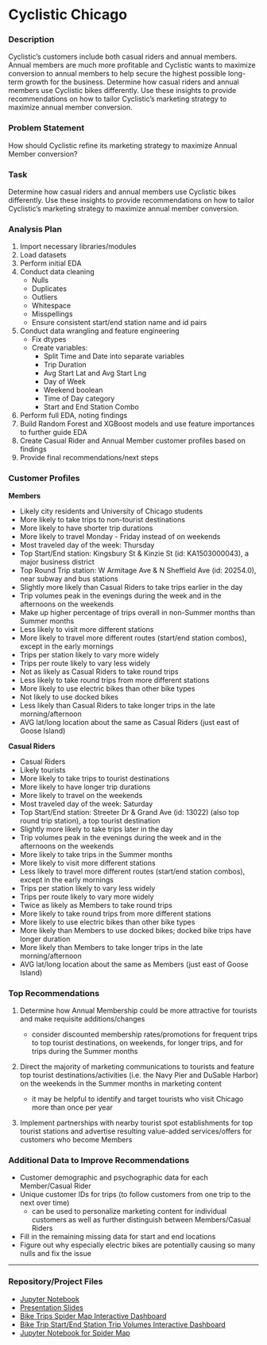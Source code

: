 # Cyclistic Chicago

### Description 

Cyclistic’s customers include both casual riders and annual members. Annual members are much more profitable and Cyclistic wants to maximize conversion to annual members to help secure the highest possible long-term growth for the business.
Determine how casual riders and annual members use Cyclistic bikes differently. Use these insights to provide recommendations on how to tailor Cyclistic’s marketing strategy to maximize annual member conversion.

### Problem Statement

How should Cyclistic refine its marketing strategy to maximize Annual Member conversion?

### Task

Determine how casual riders and annual members use Cyclistic bikes differently. Use these insights to provide recommendations on how to tailor Cyclistic’s marketing strategy to maximize annual member conversion.

### Analysis Plan

1. Import necessary libraries/modules
2. Load datasets
3. Perform initial EDA
4. Conduct data cleaning
   - Nulls
   - Duplicates
   - Outliers
   - Whitespace
   - Misspellings
   - Ensure consistent start/end station name and id pairs
5. Conduct data wrangling and feature engineering
   - Fix dtypes
   - Create variables:
     - Split Time and Date into separate variables
     - Trip Duration
     - Avg Start Lat and Avg Start Lng
     - Day of Week
     - Weekend boolean
     - Time of Day category
     - Start and End Station Combo
6. Perform full EDA, noting findings
7. Build Random Forest and XGBoost models and use feature importances to further guide EDA
8. Create Casual Rider and Annual Member customer profiles based on findings
9. Provide final recommendations/next steps

### Customer Profiles

**Members**
- Likely city residents and University of Chicago students
- More likely to take trips to non-tourist destinations
- More likely to have shorter trip durations
- More likely to travel Monday - Friday instead of on weekends
- Most traveled day of the week: Thursday
- Top Start/End station: Kingsbury St & Kinzie St (id: KA1503000043), a major business district
- Top Round Trip station: W Armitage Ave & N Sheffield Ave (id: 20254.0), near subway and bus stations
- Slightly more likely than Casual Riders to take trips earlier in the day
- Trip volumes peak in the evenings during the week and in the afternoons on the weekends
- Make up higher percentage of trips overall in non-Summer months than Summer months
- Less likely to visit more different stations
- More likely to travel more different routes (start/end station combos), except in the early mornings
- Trips per station likely to vary more widely
- Trips per route likely to vary less widely
- Not as likely as Casual Riders to take round trips
- Less likely to take round trips from more different stations
- More likely to use electric bikes than other bike types
- Not likely to use docked bikes
- Less likely than Casual Riders to take longer trips in the late morning/afternoon
- AVG lat/long location about the same as Casual Riders (just east of Goose Island)

**Casual Riders**
- Casual Riders
- Likely tourists
- More likely to take trips to tourist destinations
- More likely to have longer trip durations
- More likely to travel on the weekends
- Most traveled day of the week: Saturday
- Top Start/End station: Streeter Dr & Grand Ave (id: 13022) (also top round trip station), a top tourist destination
- Slightly more likely to take trips later in the day
- Trip volumes peak in the evenings during the week and in the afternoons on the weekends
- More likely to take trips in the Summer months
- More likely to visit more different stations
- Less likely to travel more different routes (start/end station combos), except in the early mornings
- Trips per station likely to vary less widely
- Trips per route likely to vary more widely
- Twice as likely as Members to take round trips
- More likely to take round trips from more different stations
- More likely to use electric bikes than other bike types
- More likely than Members to use docked bikes; docked bike trips have longer duration
- More likely than Members to take longer trips in the late morning/afternoon
- AVG lat/long location about the same as Members (just east of Goose Island)

### Top Recommendations

1. Determine how Annual Membership could be more attractive for tourists and make requisite additions/changes
   - consider discounted membership rates/promotions for frequent trips to top tourist destinations, on weekends, for longer trips, and for trips during the Summer months

2. Direct the majority of marketing communications to tourists and feature top tourist destinations/activities (i.e. the Navy Pier and DuSable Harbor) on the weekends in the Summer months in marketing content
   - it may be helpful to identify and target tourists who visit Chicago more than once per year
  
3. Implement partnerships with nearby tourist spot establishments for top tourist stations and advertise resulting value-added services/offers for customers who become Members

### Additional Data to Improve Recommendations

- Customer demographic and psychographic data for each Member/Casual Rider
- Unique customer IDs for trips (to follow customers from one trip to the next over time)
   - can be used to personalize marketing content for individual customers as well as further distinguish between Members/Casual Riders
- Fill in the remaining missing data for start and end locations
- Figure out why especially electric bikes are potentially causing so many nulls and fix the issue

---

### Repository/Project Files

- [Jupyter Notebook]((Jupyter)_Cyclistic_1QTR.ipynb)
- [Presentation Slides]((pdf)_Cyclistic_Slides_Chris%20Aguirre.pdf)
- [Bike Trips Spider Map Interactive Dashboard](https://public.tableau.com/app/profile/chrisaguirre/viz/CyclisticChicagoSpiderMap/Sheet1)
- [Bike Trip Start/End Station Trip Volumes Interactive Dashboard](https://public.tableau.com/app/profile/chrisaguirre/viz/CyclisticChicago_17019761911550/EndStationTripVolumes3QFY23)
- [Jupyter Notebook for Spider Map](DF1%20for%20Spider%20Map_Cyclistic.ipynb)
